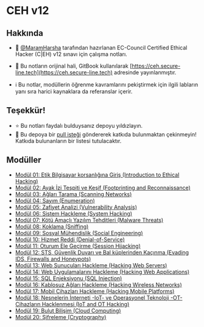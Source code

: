 # CEH v12

## Hakkında
- :notebook: [@MaramHarsha](https://github.com/MaramHarsha) tarafından hazırlanan EC-Council Certified Ethical Hacker (C|EH) v12 sınavı için çalışma notları.

- :rocket: Bu notların orijinal hali, GitBook kullanılarak [https://ceh.secure-line.tech](https://ceh.secure-line.tech) adresinde yayınlanmıştır.

- :information_source: Bu notlar, modüllerin öğrenme kavramlarını pekiştirmek için ilgili labların yanı sıra harici kaynaklara da referanslar içerir.

## Teşekkür!
- :star: Bu notları faydalı bulduysanız depoyu yıldızlayın.
- :raised_hands: Bu depoya bir [pull isteği](https://github.com/SecureLine-Solutions-Pvt-Ltd/CEH-Guide-V12/pulls) göndererek katkıda bulunmaktan çekinmeyin! Katkıda bulunanların bir listesi tutulacaktır.

## Modüller

- [Modül 01: Etik Bilgisayar korsanlığına Giriş (Introduction to Ethical Hacking)](module_01)
- [Modül 02: Ayak İzi Tespiti ve Keşif (Footprinting and Reconnaissance)](module_02)
- [Modül 03: Ağları Tarama (Scanning Networks)](module_03)
- [Modül 04: Sayım (Enumeration)](module_04)
- [Modül 05: Zafiyet Analizi (Vulnerability Analysis)](module_05)
- [Modül 06: Sistem Hackleme (System Hacking)](module_06)
- [Modül 07: Kötü Amaçlı Yazılım Tehditleri (Malware Threats)](module_07)
- [Modül 08: Koklama (Sniffing)](module_08)
- [Modül 09: Sosyal Mühendislik (Social Engineering)](module_09)
- [Modül 10: Hizmet Reddi (Denial-of-Service)](module_10)
- [Modül 11: Oturum Ele Geçirme (Session Hijacking)](module_11)
- [Modül 12: STS, Güvenlik Duvarı ve Bal küplerinden Kaçınma (Evading IDS, Firewalls and Honeypots)](module_12)
- [Modül 13: Web Sunucuları Hackleme (Hacking Web Servers)](module_13)
- [Modül 14: Web Uygulamalarını Hackleme (Hacking Web Applications)](module_14)
- [Modül 15: SQL Enjeksiyonu (SQL Injection)](module_15)
- [Modül 16: Kablosuz Ağları Hackleme (Hacking Wireless Networks)](module_16)
- [Modül 17: Mobil Cihazları Hackleme (Hacking Mobile Platforms)](module_17)
- [Modül 18: Nesnelerin İnterneti -IoT- ve Operasyonel Teknoloji -OT- Cihazların Hacklenmesi (IoT and OT Hacking)](module_18)
- [Modül 19: Bulut Bilişim (Cloud Computing)](module_19)
- [Modül 20: Şifreleme (Cryptography)](module_20)
